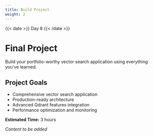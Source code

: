 ```yaml
---
title: Build Project
weight: 2
---
```


{{< date >}} Day 8 {{< /date >}}

# Final Project

Build your portfolio-worthy vector search application using everything you've learned.

## Project Goals

- Comprehensive vector search application
- Production-ready architecture
- Advanced Qdrant features integration
- Performance optimization and monitoring

**Estimated Time:** 3 hours

*Content to be added* 